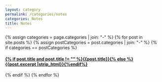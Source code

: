 ```yaml
---
layout: category
permalink: /categories/notes
categories: Notes
title: Notes
---
```


<div id="archives">
{% assign categories = page.categories | join: "-" %}
{% for post in site.posts %}
  {% assign postCategories = post.categories | join: "-" %}
  {% if categories == postCategories %}
    <article class="archive-item">
      <h4><a href="{{ site.baseurl }}{{ post.url }}">{% if post.title and post.title != "" %}{{post.title}}{% else %}{{post.excerpt |strip_html}}{%endif%}</a></h4>
    </article>
  {% endif %}
{% endfor %}
</div>
